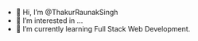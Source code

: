 - 👋 Hi, I’m @ThakurRaunakSingh
- 👀 I’m interested in ...
- 🌱 I’m currently learning Full Stack Web Development.

<!---
ThakurRaunakSingh/ThakurRaunakSingh is a ✨ special ✨ repository because its `README.md` (this file) appears on your GitHub profile.
You can click the Preview link to take a look at your changes.
--->
